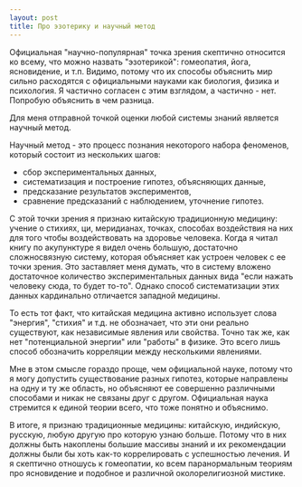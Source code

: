 ```yaml
---
layout: post
title: Про эзотерику и научный метод
---
```


Официальная "научно-популярная" точка зрения скептично относится ко всему, что можно назвать "эзотерикой": гомеопатия, йога, ясновидение, и т.п. Видимо, потому что их способы объяснить мир сильно расходятся с официальными науками как биология, физика и психология. Я частично согласен с этим взглядом, а частично - нет. Попробую объяснить в чем разница.

Для меня отправной точкой оценки любой системы знаний является научный метод.

Научный метод - это процесс познания некоторого набора феноменов, который состоит из нескольких шагов:

  - сбор экспериментальных данных,
  - систематизация и построение гипотез, объясняющих данные,
  - предсказание результатов экспериментов,
  - сравнение предсказаний с наблюдением, уточнение гипотез.

С этой точки зрения я признаю китайскую традиционную медицину: учение о стихиях, ци, меридианах, точках, способах воздействия на них для того чтобы воздействовать на здоровье человека. Когда я читал книгу по акупунктуре я видел очень большую, достаточно сложносвязную систему, которая объясняет как устроен человек с ее точки зрения. Это заставляет меня думать, что в систему вложено достаточное количество экспериментальных данных вида "если нажать человеку сюда, то будет то-то". Однако способ систематизации этих данных кардинально отличается западной медицины.

То есть тот факт, что китайская медицина активно использует слова "энергия", "стихия" и т.д. не обозначает, что эти они реально существуют, как независимые явления или свойства. Точно так же, как нет "потенциальной энергии" или "работы" в физике. Это всего лишь способ обозначить корреляции между несколькими явлениями.

Мне в этом смысле гораздо проще, чем официальной науке, потому что я могу допустить существование разных гипотез, которые направлены на одну и ту же область, но объясняют ее совершенно различными способами и никак не связаны друг с другом. Официальная наука стремится к единой теории всего, что тоже понятно и объяснимо.

В итоге, я признаю традиционные медицины: китайскую, индийскую, русскую, любую другую про которую узнаю больше. Потому что в них должны быть накоплены большие массивы знаний и их рекомендации должны были бы хоть как-то коррелировать с успешностью лечения. И я скептично отношусь к гомеопатии, ко всем паранормальным теориям про ясновидение и подобное и различной околорелигиозной мистике.


